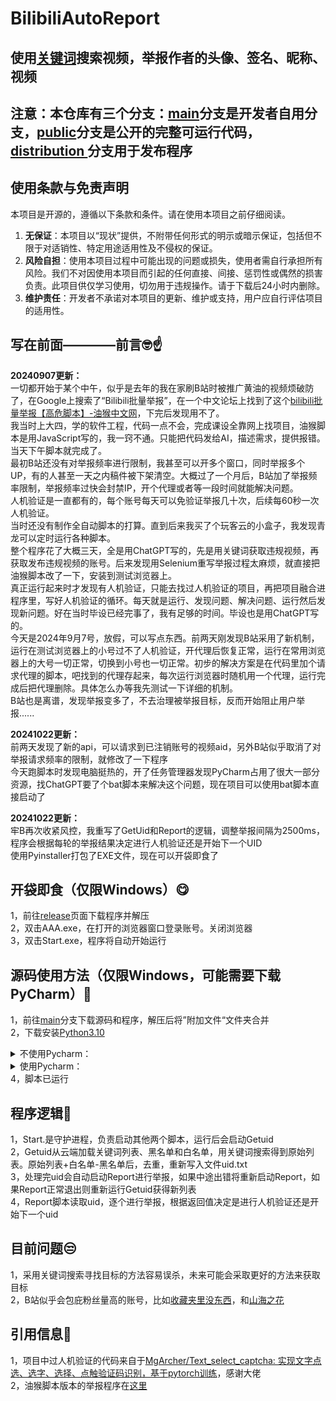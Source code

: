 # BilibiliAutoReport  
## 使用[关键词](https://github.com/ayyayyayy2002/BilibiliAutoReport/blob/main/%E4%BA%91%E7%AB%AF%E6%96%87%E4%BB%B6/keyword.txt)搜索视频，举报作者的头像、签名、昵称、视频
## 注意：本仓库有三个分支：[main](https://github.com/ayyayyayy2002/BilibiliAutoReport/tree/main)分支是开发者自用分支，[public](https://github.com/ayyayyayy2002/BilibiliAutoReport/tree/public)分支是公开的完整可运行代码，[distribution ](https://github.com/ayyayyayy2002/BilibiliAutoReport/tree/distribution )分支用于发布程序  
## 使用条款与免责声明
本项目是开源的，遵循以下条款和条件。请在使用本项目之前仔细阅读。
1. **无保证**：本项目以“现状”提供，不附带任何形式的明示或暗示保证，包括但不限于对适销性、特定用途适用性及不侵权的保证。  
2. **风险自担**：使用本项目过程中可能出现的问题或损失，使用者需自行承担所有风险。我们不对因使用本项目而引起的任何直接、间接、惩罚性或偶然的损害负责。此项目供仅学习使用，切勿用于违规操作。请于下载后24小时内删除。
3. **维护责任**：开发者不承诺对本项目的更新、维护或支持，用户应自行评估项目的适用性。

## 写在前面————前言🤓☝️ 
**20240907更新：**  
一切都开始于某个中午，似乎是去年的我在家刷B站时被推广黄油的视频烦破防了，在Google上搜索了“Bilibili批量举报”，在一个中文论坛上找到了这个[bilibili批量举报【高危脚本】-油猴中文网](https://bbs.tampermonkey.net.cn/thread-5222-2-1.html)，下完后发现用不了。  
我当时上大四，学的软件工程，代码一点不会，完成课设全靠网上找项目，油猴脚本是用JavaScript写的，我一窍不通。只能把代码发给AI，描述需求，提供报错。当天下午脚本就完成了。  
最初B站还没有对举报频率进行限制，我甚至可以开多个窗口，同时举报多个UP，有的人甚至一天之内稿件被下架清空。大概过了一个月后，B站加了举报频率限制，举报频率过快会封禁IP，开个代理或者等一段时间就能解决问题。  
人机验证是一直都有的，每个账号每天可以免验证举报几十次，后续每60秒一次人机验证。  
当时还没有制作全自动脚本的打算。直到后来我买了个玩客云的小盒子，我发现青龙可以定时运行各种脚本。  
整个程序花了大概三天，全是用ChatGPT写的，先是用关键词获取违规视频，再获取发布违规视频的账号。后来发现用Selenium重写举报过程太麻烦，就直接把油猴脚本改了一下，安装到测试浏览器上。  
真正运行起来时才发现有人机验证，只能去找过人机验证的项目，再把项目融合进程序里，写好人机验证的循环。每天就是运行、发现问题、解决问题、运行然后发现新问题。好在当时毕设已经完事了，我有足够的时间。毕设也是用ChatGPT写的。  
今天是2024年9月7号，放假，可以写点东西。前两天刚发现B站采用了新机制，运行在测试浏览器上的小号过不了人机验证，开代理后恢复正常，运行在常用浏览器上的大号一切正常，切换到小号也一切正常。初步的解决方案是在代码里加个请求代理的脚本，吧找到的代理存起来，每次运行浏览器时随机用一个代理，运行完成后把代理删除。具体怎么办等我先测试一下详细的机制。  
B站也是离谱，发现举报变多了，不去治理被举报目标，反而开始阻止用户举报......   
  
**20241022更新：**  
前两天发现了新的api，可以请求到已注销账号的视频aid，另外B站似乎取消了对举报请求频率的限制，就修改了一下程序  
今天跑脚本时发现电脑挺热的，开了任务管理器发现PyCharm占用了很大一部分资源，找ChatGPT要了个bat脚本来解决这个问题，现在项目可以使用bat脚本直接启动了    

**20241022更新：**  
牢B再次收紧风控，我重写了GetUid和Report的逻辑，调整举报间隔为2500ms，程序会根据每轮的举报结果决定进行人机验证还是开始下一个UID  
使用Pyinstaller打包了EXE文件，现在可以开袋即食了  

## 开袋即食（仅限Windows）😋   
1，前往[release](https://github.com/ayyayyayy2002/BilibiliAutoReport/releases)页面下载程序并解压  
2，双击AAA.exe，在打开的浏览器窗口登录账号。关闭浏览器  
3，双击Start.exe，程序将自动开始运行

## 源码使用方法（仅限Windows，可能需要下载PyCharm）🐍 
1，前往[main](https://github.com/ayyayyayy2002/BilibiliAutoReport/tree/main)分支下载源码和程序，解压后将”附加文件“文件夹合并  
2，下载安装[Python3.10](https://www.python.org/downloads/release/python-3100/)
  
<details>
<summary>不使用Pycharm： </summary>
  
 - 3a.1，进入解压后的文件夹，双击打开“启动脚本”，双击运行“安装依赖.bat”，等待运行结束   
 - 3a.2，双击运行“AAA.bat”，在打开的浏览器里登陆账号，然后关闭窗口  
 - 3a.3，双击运行”Start.bat“  
</details>
  
<details>
<summary>使用Pycharm：</summary>  
  
 - 3b.1，下载安装[PyCharm](https://www.jetbrains.com/pycharm/download/download-thanks.html?platform=windows&code=PCC)  
 - 3b.1，按照[教程](https://www.bing.com/search?q=PyCharm%E5%AE%89%E8%A3%85%E6%B1%89%E5%8C%96%E6%95%99%E7%A8%8B)安装和汉化PyCharm  
 - 3b.3，在Pycharm中打开源码文件夹，在软件的左侧是项目文件，右键点击指定文件，选择”运行“    
 - 3b.4，先运行AAA，在打开的浏览器中[登录Bilibili](https://www.bing.com/search?q=%E5%A6%82%E4%BD%95%E7%99%BB%E5%BD%95%E5%93%94%E5%93%A9%E5%93%94%E5%93%A9)，并[安装油猴脚本](https://www.bing.com/search?q=%E5%A6%82%E4%BD%95%E5%AE%89%E8%A3%85%E6%B2%B9%E7%8C%B4%E8%84%9A%E6%9C%AC)  
 - 3b.5，关闭浏览器，点击左边向下三角，切换并运行Getuid，并查看是否成功启动浏览器  
 - 3b.6，双击红色停止按钮，彻底停止脚本，切换至Start，点击绿色三角 
</details>  
4，脚本已运行  


## 程序逻辑🧠   
1，Start.是守护进程，负责启动其他两个脚本，运行后会启动Getuid  
2，Getuid从云端加载关键词列表、黑名单和白名单，用关键词搜索得到原始列表。原始列表+白名单-黑名单后，去重，重新写入文件uid.txt  
3，处理完uid会自动启动Report进行举报，如果中途出错将重新启动Report，如果Report正常退出则重新运行Getuid获得新列表  
4，Report脚本读取uid，逐个进行举报，根据返回值决定是进行人机验证还是开始下一个uid      

## 目前问题😒  
1，采用关键词搜索寻找目标的方法容易误杀，未来可能会采取更好的方法来获取目标  
2，B站似乎会包庇粉丝量高的账号，比如[收藏夹里没东西](https://space.bilibili.com/452078996/video)，和[山海之花](https://space.bilibili.com/297993336/video)  

## 引用信息🤝  
1，项目中过人机验证的代码来自于[MgArcher/Text_select_captcha: 实现文字点选、选字、选择、点触验证码识别，基于pytorch训练](https://github.com/MgArcher/Text_select_captcha/)，感谢大佬  
2，油猴脚本版本的举报程序在[这里](https://greasyfork.org/zh-CN/scripts/497079-bilibili%E7%A8%BF%E4%BB%B6%E6%89%B9%E9%87%8F%E4%B8%BE%E6%8A%A5)  

 

